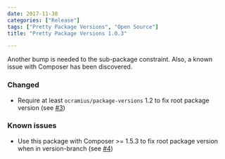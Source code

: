 ```yaml
---
date: 2017-11-30
categories: ["Release"]
tags: ["Pretty Package Versions", "Open Source"]
title: "Pretty Package Versions 1.0.3"

---
```


Another bump is needed to the sub-package constraint. Also, a known issue with Composer has been discovered.

<!--more-->

### Changed
 * Require at least `ocramius/package-versions` 1.2 to fix root package version (see [#3](https://github.com/Jean85/pretty-package-versions/issues/3))
### Known issues
 * Use this package with Composer >= 1.5.3 to fix root package version when in version-branch (see [#4](https://github.com/Jean85/pretty-package-versions/issues/4))
